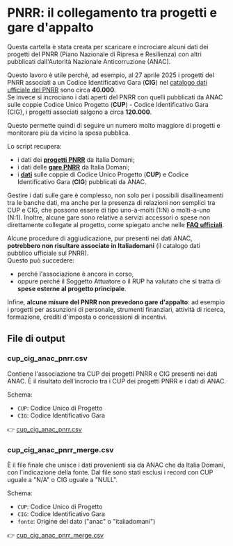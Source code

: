 # PNRR: il collegamento tra progetti e gare d'appalto

Questa cartella è stata creata per scaricare e incrociare alcuni dati dei progetti del PNRR (Piano Nazionale di Ripresa e Resilienza) con altri pubblicati dall'Autorità Nazionale Anticorruzione (ANAC).

Questo lavoro è utile perché, ad esempio, al 27 aprile 2025 i progetti del PNRR associati a un Codice Identificativo Gara (**CIG**) nel [catalogo dati ufficiale del PNRR](https://www.italiadomani.gov.it/content/sogei-ng/it/it/catalogo-open-data.html) sono circa **40.000**.<br>
Se invece si incrociano i dati aperti del PNRR con quelli pubblicati da ANAC sulle coppie Codice Unico Progetto (**CUP**) - Codice Identificativo Gara (CIG), i progetti associati salgono a circa **120.000**.

Questo permette quindi di seguire un numero molto maggiore di progetti e monitorare più da vicino la spesa pubblica.

Lo script recupera:

- i dati dei [**progetti PNRR**](https://www.italiadomani.gov.it/content/sogei-ng/it/it/catalogo-open-data/Progetti_del_PNRR.html) da Italia Domani;
- i dati delle [**gare PNRR**](https://www.italiadomani.gov.it/content/sogei-ng/it/it/catalogo-open-data/gare-dei-progetti-del-pnrr.html) da Italia Domani;
- i [**dati**](https://dati.anticorruzione.it/opendata/dataset/cup) sulle coppie di Codice Unico Progetto (**CUP**) e Codice Identificativo Gara (**CIG**) pubblicati da ANAC.

Gestire i dati sulle gare è complesso, non solo per i possibili disallineamenti tra le banche dati, ma anche per la presenza di relazioni non semplici tra CUP e CIG, che possono essere di tipo uno-a-molti (1:N) o molti-a-uno (N:1). Inoltre, alcune gare sono relative a servizi accessori o spese non direttamente collegate al progetto, come spiegato anche nelle [**FAQ ufficiali**](https://www.italiadomani.gov.it/content/sogei-ng/it/it/faq/opendata.html).

Alcune procedure di aggiudicazione, pur presenti nei dati ANAC, **potrebbero non risultare associate in Italiadomani** (il catalogo dati pubblico ufficiale sul PNRR).<br>
Questo può succedere:

- perché l'associazione è ancora in corso,
- oppure perché il Soggetto Attuatore o il RUP ha valutato che si tratta di **spese esterne al progetto principale**.

Infine, **alcune misure del PNRR non prevedono gare d'appalto**: ad esempio i progetti per assunzioni di personale, strumenti finanziari, attività di ricerca, formazione, crediti d'imposta o concessioni di incentivi.

## File di output

### cup_cig_anac_pnrr.csv

Contiene l'associazione tra CUP dei progetti PNRR e CIG presenti nei dati ANAC. È il risultato dell'incrocio tra i CUP dei progetti PNRR e i dati di ANAC.

Schema:

- `CUP`: Codice Unico di Progetto
- `CIG`: Codice Identificativo Gara

👉 [cup_cig_anac_pnrr.csv](data/cup_cig_anac_pnrr.csv)

### cup_cig_anac_pnrr_merge.csv

È il file finale che unisce i dati provenienti sia da ANAC che da Italia Domani, con l'indicazione della fonte. Dal file sono stati esclusi i record con CUP uguale a "N/A" o CIG uguale a "NULL".

Schema:

- `CUP`: Codice Unico di Progetto
- `CIG`: Codice Identificativo Gara
- `fonte`: Origine del dato ("anac" o "italiadomani")

👉 [cup_cig_anac_pnrr_merge.csv](data/cup_cig_anac_pnrr_merge.csv)
